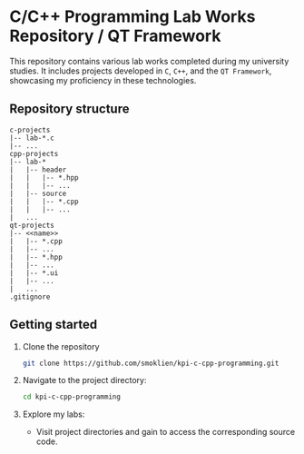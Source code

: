 # C/C++ Programming Lab Works Repository / QT Framework

This repository contains various lab works completed during my university studies. It includes projects developed in `C`, `C++`, and the `QT Framework`, showcasing my proficiency in these technologies.

## Repository structure

```
c-projects
|-- lab-*.c
|-- ...
cpp-projects
|-- lab-*
|   |-- header
|   |   |-- *.hpp
|   |   |-- ...
|   |-- source
|   |   |-- *.cpp
|   |   |-- ...
|   ...
qt-projects
|-- <<name>>
|   |-- *.cpp
|   |-- ...
|   |-- *.hpp
|   |-- ...
|   |-- *.ui
|   |-- ...
|   ...
.gitignore
```

## Getting started

1. Clone the repository

   ```bash
   git clone https://github.com/smoklien/kpi-c-cpp-programming.git
   ```

2. Navigate to the project directory:

    ```bash
    cd kpi-c-cpp-programming
    ```
    
3. Explore my labs:

    - Visit project directories and gain to access the corresponding source code.